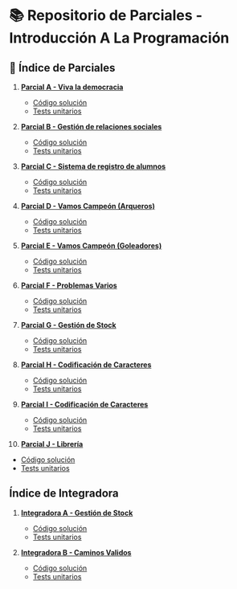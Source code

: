 # 📚 Repositorio de Parciales - Introducción A La Programación

## 📂 Índice de Parciales

1. **[Parcial A - Viva la democracia](./ParcialA/README.md)**
   - [Código solución](./ParcialA/Solucion.hs)
   - [Tests unitarios](./ParcialA/Test.hs)

2. **[Parcial B - Gestión de relaciones sociales](./ParcialB/README.md)**
   - [Código solución](./ParcialB/Solucion.hs)
   - [Tests unitarios](./ParcialB/Test.hs)

3. **[Parcial C - Sistema de registro de alumnos](./ParcialC/README.md)**
   - [Código solución](./ParcialC/Solucion.hs)
   - [Tests unitarios](./ParcialC/Test.hs)

4. **[Parcial D - Vamos Campeón (Arqueros)](./ParcialD/README.md)**
   - [Código solución](./ParcialD/Solucion.hs)
   - [Tests unitarios](./ParcialD/Test.hs)

5. **[Parcial E - Vamos Campeón (Goleadores)](./ParcialE/README.md)**
   - [Código solución](./ParcialE/Solucion.hs)
   - [Tests unitarios](./ParcialE/Test.hs)

6. **[Parcial F - Problemas Varios](./ParcialF/README.md)**
   - [Código solución](./ParcialF/Solucion.hs)
   - [Tests unitarios](./ParcialF/Test.hs)

7. **[Parcial G - Gestión de Stock](./ParcialG/README.md)**
   - [Código solución](./ParcialG/Solucion.hs)
   - [Tests unitarios](./ParcialG/Test.hs)

8. **[Parcial H - Codificación de Caracteres](./ParcialH/README.md)**
   - [Código solución](./ParcialH/SolucionT2.hs)
   - [Tests unitarios](./ParcialH/Test.hs)


9. **[Parcial I - Codificación de Caracteres](./ParcialI/README.md)**
   - [Código solución](./ParcialI/SolucionT1.hs)
   - [Tests unitarios](./ParcialI/Test.hs)


10. **[Parcial J - Librería](./ParcialJ/README.md)**
   - [Código solución](./ParcialJ/Solucion.hs)
   - [Tests unitarios](./ParcialJ/Test.hs)


## Índice de Integradora
1. **[Integradora A - Gestión de Stock](./ParcialG/README.md)**
   - [Código solución](./ParcialG/Solucion.hs)
   - [Tests unitarios](./ParcialG/Test.hs)

2. **[Integradora B - Caminos Validos](./IntegradoraA/README.md)**
   - [Código solución](./IntegradoraA/Solucion.hs)
   - [Tests unitarios](./IntegradoraA/Test.hs)
